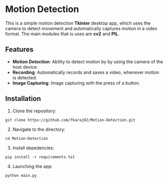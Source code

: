 # Motion Detection
This is a simple motion detection **Tkinter** desktop app, which uses the camera to detect movement and automatically captures motion in a video format. The main modules that is uses are **cv2** and **PIL**.

## Features
- **Motion Detection**: Ability to detect motion by by using the camera of the host device.
- **Recording**: Automatically records and saves a video, whenever motion is detected.
- **Image Capturing**: Image capturing with the press of a button.

## Installation

1. Clone the repository:
```
git clone https://github.com/fkaraj02/Motion-Detection.git
```
2. Navigate to the directory:
```
cd Motion-Detection
```
3. Install depedencies:
```
pip install -r requirements.txt
```
4. Launching the app:
```
python main.py
```
